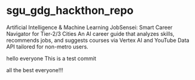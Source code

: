 # sgu_gdg_hackthon_repo
Artificial Intelligence & Machine Learning
JobSensei: Smart Career Navigator for Tier-2/3 Cities
An AI career guide that analyzes skills, recommends jobs, and suggests courses via Vertex AI and YouTube Data API tailored for non-metro users.



hello everyone
This is a test commit 


all the best everyone!!!
